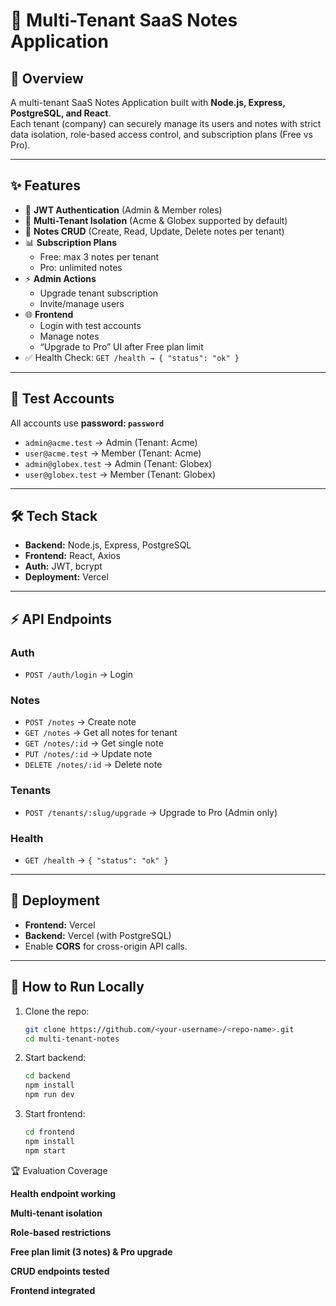 # 📝 Multi-Tenant SaaS Notes Application

## 🚀 Overview
A multi-tenant SaaS Notes Application built with **Node.js, Express, PostgreSQL, and React**.  
Each tenant (company) can securely manage its users and notes with strict data isolation, role-based access control, and subscription plans (Free vs Pro).  

---

## ✨ Features
- 🔑 **JWT Authentication** (Admin & Member roles)
- 🏢 **Multi-Tenant Isolation** (Acme & Globex supported by default)
- 📒 **Notes CRUD** (Create, Read, Update, Delete notes per tenant)
- 📊 **Subscription Plans**
  - Free: max 3 notes per tenant
  - Pro: unlimited notes
- ⚡ **Admin Actions**
  - Upgrade tenant subscription
  - Invite/manage users
- 🌐 **Frontend**
  - Login with test accounts
  - Manage notes
  - “Upgrade to Pro” UI after Free plan limit
- ✅ Health Check: `GET /health → { "status": "ok" }`

---

## 🧪 Test Accounts
All accounts use **password: `password`**

- `admin@acme.test` → Admin (Tenant: Acme)
- `user@acme.test` → Member (Tenant: Acme)
- `admin@globex.test` → Admin (Tenant: Globex)
- `user@globex.test` → Member (Tenant: Globex)

---

## 🛠 Tech Stack
- **Backend:** Node.js, Express, PostgreSQL
- **Frontend:** React, Axios
- **Auth:** JWT, bcrypt
- **Deployment:** Vercel

---

## ⚡ API Endpoints
### Auth
- `POST /auth/login` → Login

### Notes
- `POST /notes` → Create note
- `GET /notes` → Get all notes for tenant
- `GET /notes/:id` → Get single note
- `PUT /notes/:id` → Update note
- `DELETE /notes/:id` → Delete note

### Tenants
- `POST /tenants/:slug/upgrade` → Upgrade to Pro (Admin only)

### Health
- `GET /health` → `{ "status": "ok" }`

---

## 🚀 Deployment
- **Frontend:** Vercel  
- **Backend:** Vercel (with PostgreSQL)  
- Enable **CORS** for cross-origin API calls.

---

## 📌 How to Run Locally
1. Clone the repo:
   ```bash
   git clone https://github.com/<your-username>/<repo-name>.git
   cd multi-tenant-notes

2. Start backend:
    ```bash
    cd backend
    npm install
    npm run dev


3. Start frontend:
    ```bash
    cd frontend
    npm install
    npm start

🏆 Evaluation Coverage

**Health endpoint working**

**Multi-tenant isolation**

**Role-based restrictions**

**Free plan limit (3 notes) & Pro upgrade**

**CRUD endpoints tested**

**Frontend integrated**